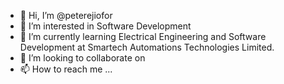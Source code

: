 - 👋 Hi, I’m @peterejiofor
- 👀 I’m interested in Software Development
- 🌱 I’m currently learning Electrical Engineering and Software Development at Smartech Automations Technologies Limited.
- 💞️ I’m looking to collaborate on 
- 📫 How to reach me ...

<!---
peterejiofor/peterejiofor is a ✨ special ✨ repository because its `README.md` (this file) appears on your GitHub profile.
You can click the Preview link to take a look at your changes.
--->
